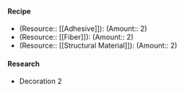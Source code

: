 #### Recipe
- (Resource:: [[Adhesive]]): (Amount:: 2)
- (Resource:: [[Fiber]]): (Amount:: 2)
- (Resource:: [[Structural Material]]): (Amount:: 2)

#### Research
- Decoration 2